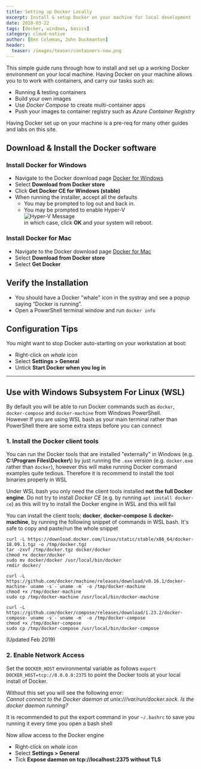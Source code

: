 ```yaml
---
title: Setting up Docker Locally
excerpt: Install & setup Docker on your machine for local development
date: 2018-03-22
tags: [docker, windows, basics]
category: cloud-native
author: [Ben Coleman, John Duckmanton]
header:
  teaser: /images/teaser/containers-new.png
---
```


This simple guide runs through how to install and set up a working Docker environment on your local machine. Having Docker on your machine allows you to to work with containers, and carry our tasks such as:
* Running & testing containers
* Build your own images
* Use *Docker Compose* to create multi-container apps
* Push your images to container registry such as *Azure Container Registry*

Having Docker set up on your machine is a pre-req for many other guides and labs on this site. 

## Download & Install the Docker software

### Install Docker for Windows

* Navigate to the Docker download page [Docker for Windows](https://www.docker.com/docker-windows)
* Select **Download from Docker store**
* Click **Get Docker CE for Windows (stable)**
* When running the installer, accept all the defaults
  * You may be prompted to log out and back in. 
  * You may be prompted to enable Hyper-V  
  ![Hyper-V Message](hyper-v-message.png)  
  in which case, click **OK** and your system will reboot.

### Install Docker for Mac
* Navigate to the Docker download page [Docker for Mac](https://www.docker.com/docker-mac)
* Select **Download from Docker store**
* Select **Get Docker**

## Verify the Installation
* You should have a Docker "whale" icon in the systray and see a popup saying “Docker is running”.
* Open a PowerShell terminal window and run `docker info`

## Configuration Tips

You might want to stop Docker auto-starting on your workstation at boot:
* Right-click on *whale* icon 
* Select **Settings > General**
* Untick **Start Docker when you log in**

---

## Use with Windows Subsystem For Linux (WSL)
By default you will be able to run Docker commands such as `docker`, `docker-compose` and `docker-machine` from Windows PowerShell.  
However If you are using WSL bash as your main terminal rather than PowerShell there are some extra steps before you can connect

### 1. Install the Docker client tools
You can run the Docker tools that are installed "externally" in Windows (e.g. **C:\\Program Files\\Docker\\**) by just running the `.exe` version (e.g. `docker.exe` rather than `docker`), however this will make running Docker command examples quite tedious. Therefore it is recommend to install the tool binaries properly in WSL

Under WSL bash you only need the client tools installed **not the full Docker engine**. Do not try to install *Docker CE* (e.g. by running `apt install docker-ce`) as this will try to install the Docker engine in WSL and this will fail

You can install the client tools; **docker**, **docker-compose** & **docker-machine**, by running the following snippet of commands in WSL bash. It's safe to copy and paste/run the whole snippet 
```
curl -L https://download.docker.com/linux/static/stable/x86_64/docker-18.09.1.tgz -o /tmp/docker.tgz
tar -zxvf /tmp/docker.tgz docker/docker
chmod +x docker/docker
sudo mv docker/docker /usr/local/bin/docker
rmdir docker/

curl -L https://github.com/docker/machine/releases/download/v0.16.1/docker-machine-`uname -s`-`uname -m` -o /tmp/docker-machine
chmod +x /tmp/docker-machine
sudo cp /tmp/docker-machine /usr/local/bin/docker-machine

curl -L https://github.com/docker/compose/releases/download/1.23.2/docker-compose-`uname -s`-`uname -m` -o /tmp/docker-compose
chmod +x /tmp/docker-compose
sudo cp /tmp/docker-compose /usr/local/bin/docker-compose

```
(Updated Feb 2019)

### 2. Enable Network Access 
Set the `DOCKER_HOST` environmental variable as follows `export DOCKER_HOST=tcp://0.0.0.0:2375` to point the Docker tools at your local install of Docker.

Without this set you will see the following error:  
*Cannot connect to the Docker daemon at unix:///var/run/docker.sock. Is the docker daemon running?*  

It is recommended to put the export command in your `~/.bashrc` to save you running it every time you open a bash shell

Now allow access to the Docker engine
* Right-click on *whale* icon 
* Select **Settings > General**
* Tick **Expose daemon on tcp://localhost:2375 without TLS**